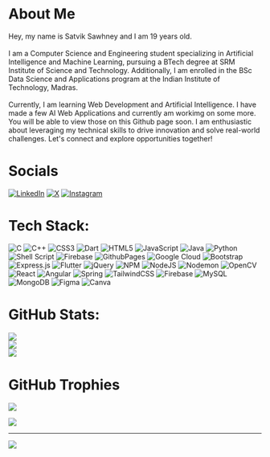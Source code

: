 # About Me
Hey, my name is Satvik Sawhney and I am 19 years old.<br><br>I am a Computer Science and Engineering student specializing in Artificial Intelligence and Machine Learning, pursuing a BTech degree at SRM Institute of Science and Technology. Additionally, I am enrolled in the BSc Data Science and Applications program at the Indian Institute of Technology, Madras.<br><br>Currently, I am learning Web Development and Artificial Intelligence. I have made a few AI Web Applications and currently am workimg on some more. You will be able to view those on this Github page soon. I am enthusiastic about leveraging my technical skills to drive innovation and solve real-world challenges. Let's connect and explore opportunities together!


# Socials
[![LinkedIn](https://img.shields.io/badge/LinkedIn-%230077B5.svg?logo=linkedin&logoColor=white)](https://www.linkedin.com/in/sawhneysatvik/)  [![X](https://img.shields.io/badge/X-black.svg?logo=X&logoColor=white)](https://twitter.com/SawhneySatvik)  [![Instagram](https://img.shields.io/badge/Instagram-%23E4405F.svg?logo=Instagram&logoColor=white)](https://www.instagram.com/sawhneysatvik/)


# Tech Stack:
![C](https://img.shields.io/badge/c-%2300599C.svg?style=for-the-badge&logo=c&logoColor=white) ![C++](https://img.shields.io/badge/c++-%2300599C.svg?style=for-the-badge&logo=c%2B%2B&logoColor=white) ![CSS3](https://img.shields.io/badge/css3-%231572B6.svg?style=for-the-badge&logo=css3&logoColor=white) ![Dart](https://img.shields.io/badge/dart-%230175C2.svg?style=for-the-badge&logo=dart&logoColor=white) ![HTML5](https://img.shields.io/badge/html5-%23E34F26.svg?style=for-the-badge&logo=html5&logoColor=white) ![JavaScript](https://img.shields.io/badge/javascript-%23323330.svg?style=for-the-badge&logo=javascript&logoColor=%23F7DF1E) ![Java](https://img.shields.io/badge/java-%23ED8B00.svg?style=for-the-badge&logo=openjdk&logoColor=white) ![Python](https://img.shields.io/badge/python-3670A0?style=for-the-badge&logo=python&logoColor=ffdd54) ![Shell Script](https://img.shields.io/badge/shell_script-%23121011.svg?style=for-the-badge&logo=gnu-bash&logoColor=white) ![Firebase](https://img.shields.io/badge/firebase-%23039BE5.svg?style=for-the-badge&logo=firebase) ![GithubPages](https://img.shields.io/badge/github%20pages-121013?style=for-the-badge&logo=github&logoColor=white) ![Google Cloud](https://img.shields.io/badge/GoogleCloud-%234285F4.svg?style=for-the-badge&logo=google-cloud&logoColor=white) ![Bootstrap](https://img.shields.io/badge/bootstrap-%238511FA.svg?style=for-the-badge&logo=bootstrap&logoColor=white) ![Express.js](https://img.shields.io/badge/express.js-%23404d59.svg?style=for-the-badge&logo=express&logoColor=%2361DAFB) ![Flutter](https://img.shields.io/badge/Flutter-%2302569B.svg?style=for-the-badge&logo=Flutter&logoColor=white) ![jQuery](https://img.shields.io/badge/jquery-%230769AD.svg?style=for-the-badge&logo=jquery&logoColor=white) ![NPM](https://img.shields.io/badge/NPM-%23CB3837.svg?style=for-the-badge&logo=npm&logoColor=white) ![NodeJS](https://img.shields.io/badge/node.js-6DA55F?style=for-the-badge&logo=node.js&logoColor=white) ![Nodemon](https://img.shields.io/badge/NODEMON-%23323330.svg?style=for-the-badge&logo=nodemon&logoColor=%BBDEAD) ![OpenCV](https://img.shields.io/badge/opencv-%23white.svg?style=for-the-badge&logo=opencv&logoColor=white) ![React](https://img.shields.io/badge/react-%2320232a.svg?style=for-the-badge&logo=react&logoColor=%2361DAFB) ![Angular](https://img.shields.io/badge/angular-%23DD0031.svg?style=for-the-badge&logo=angular&logoColor=white) ![Spring](https://img.shields.io/badge/spring-%236DB33F.svg?style=for-the-badge&logo=spring&logoColor=white) ![TailwindCSS](https://img.shields.io/badge/tailwindcss-%2338B2AC.svg?style=for-the-badge&logo=tailwind-css&logoColor=white) ![Firebase](https://img.shields.io/badge/Firebase-039BE5?style=for-the-badge&logo=Firebase&logoColor=white) ![MySQL](https://img.shields.io/badge/mysql-%2300000f.svg?style=for-the-badge&logo=mysql&logoColor=white) ![MongoDB](https://img.shields.io/badge/MongoDB-%234ea94b.svg?style=for-the-badge&logo=mongodb&logoColor=white) ![Figma](https://img.shields.io/badge/figma-%23F24E1E.svg?style=for-the-badge&logo=figma&logoColor=white) ![Canva](https://img.shields.io/badge/Canva-%2300C4CC.svg?style=for-the-badge&logo=Canva&logoColor=white)


# GitHub Stats:
![       ](https://github-readme-stats.vercel.app/api?username=sawhneysatvik&theme=nord&hide_border=false&include_all_commits=true&count_private=true)<br/>
![       ](https://github-readme-streak-stats.herokuapp.com/?user=sawhneysatvik&theme=nord&hide_border=false)<br/>
![       ](https://github-readme-stats.vercel.app/api/top-langs/?username=sawhneysatvik&theme=nord&hide_border=false&include_all_commits=true&count_private=true&layout=compact)

# GitHub Trophies
![](https://github-profile-trophy.vercel.app/?username=sawhneysatvik&theme=nord&no-frame=false&no-bg=false&margin-w=4)

![](https://quotes-github-readme.vercel.app/api?type=horizontal&theme=dark)


---
[![](https://visitcount.itsvg.in/api?id=sawhneysatvik&icon=0&color=12)](https://visitcount.itsvg.in)
